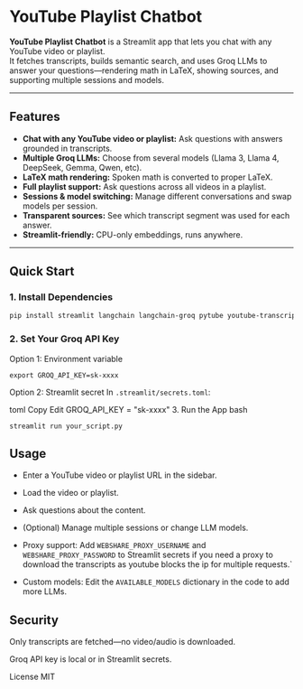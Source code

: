 # YouTube Playlist Chatbot

**YouTube Playlist Chatbot** is a Streamlit app that lets you chat with any YouTube video or playlist.  
It fetches transcripts, builds semantic search, and uses Groq LLMs to answer your questions—rendering math in LaTeX, showing sources, and supporting multiple sessions and models.

---

## Features

- **Chat with any YouTube video or playlist:** Ask questions with answers grounded in transcripts.
- **Multiple Groq LLMs:** Choose from several models (Llama 3, Llama 4, DeepSeek, Gemma, Qwen, etc).
- **LaTeX math rendering:** Spoken math is converted to proper LaTeX.
- **Full playlist support:** Ask questions across all videos in a playlist.
- **Sessions & model switching:** Manage different conversations and swap models per session.
- **Transparent sources:** See which transcript segment was used for each answer.
- **Streamlit-friendly:** CPU-only embeddings, runs anywhere.

---

## Quick Start

### 1. Install Dependencies

```bash
pip install streamlit langchain langchain-groq pytube youtube-transcript-api sentence-transformers faiss-cpu torch
```


### 2. Set Your Groq API Key
Option 1: Environment variable
```
export GROQ_API_KEY=sk-xxxx
```
Option 2: Streamlit secret
In `.streamlit/secrets.toml`:

toml
Copy
Edit
GROQ_API_KEY = "sk-xxxx"
3. Run the App
bash
```
streamlit run your_script.py
```

## Usage
- Enter a YouTube video or playlist URL in the sidebar.

- Load the video or playlist.

- Ask questions about the content.

- (Optional) Manage multiple sessions or change LLM models.

- Proxy support: Add `WEBSHARE_PROXY_USERNAME` and `WEBSHARE_PROXY_PASSWORD` to Streamlit secrets if you need a proxy to download the transcripts as youtube blocks the ip for multiple requests.`

- Custom models: Edit the `AVAILABLE_MODELS` dictionary in the code to add more LLMs.

## Security
Only transcripts are fetched—no video/audio is downloaded.

Groq API key is local or in Streamlit secrets.

License
MIT
